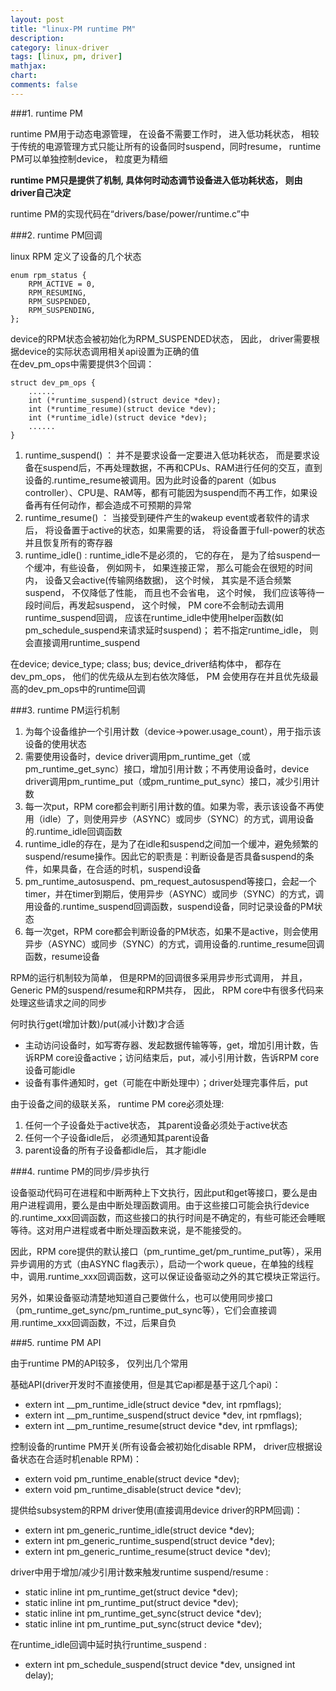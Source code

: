 ```yaml
---
layout: post
title: "linux-PM runtime PM"
description:
category: linux-driver
tags: [linux, pm, driver]
mathjax: 
chart:
comments: false
---
```

  
###1. runtime PM  
  
runtime PM用于动态电源管理， 在设备不需要工作时， 进入低功耗状态， 相较于传统的电源管理方式只能让所有的设备同时suspend，同时resume， runtime PM可以单独控制device， 粒度更为精细  
  
**runtime PM只是提供了机制, 具体何时动态调节设备进入低功耗状态， 则由driver自己决定**  
  
runtime PM的实现代码在“drivers/base/power/runtime.c”中  
  
###2. runtime PM回调  
  
linux RPM 定义了设备的几个状态  
  
	enum rpm_status {             
		RPM_ACTIVE = 0,       
		RPM_RESUMING,         
		RPM_SUSPENDED,        
		RPM_SUSPENDING,       
	};
    
device的RPM状态会被初始化为RPM_SUSPENDED状态， 因此， driver需要根据device的实际状态调用相关api设置为正确的值  
在dev_pm_ops中需要提供3个回调：  
  
	struct dev_pm_ops {
    	......
		int (*runtime_suspend)(struct device *dev);
		int (*runtime_resume)(struct device *dev);
		int (*runtime_idle)(struct device *dev);
        ......
    }
  
1. runtime_suspend() ： 并不是要求设备一定要进入低功耗状态， 而是要求设备在suspend后，不再处理数据，不再和CPUs、RAM进行任何的交互，直到设备的.runtime_resume被调用。因为此时设备的parent（如bus controller）、CPU是、RAM等，都有可能因为suspend而不再工作，如果设备再有任何动作，都会造成不可预期的异常  
2. runtime_resume() ： 当接受到硬件产生的wakeup event或者软件的请求后， 将设备置于active的状态，如果需要的话， 将设备置于full-power的状态并且恢复所有的寄存器  
3. runtime_idle() : runtime_idle不是必须的， 它的存在， 是为了给suspend一个缓冲，有些设备， 例如网卡， 如果连接正常， 那么可能会在很短的时间内， 设备又会active(传输网络数据)， 这个时候， 其实是不适合频繁suspend， 不仅降低了性能， 而且也不会省电， 这个时候， 我们应该等待一段时间后，再发起suspend， 这个时候， PM core不会制动去调用runtime_suspend回调， 应该在runtime_idle中使用helper函数(如pm_schedule_suspend来请求延时suspend)； 若不指定runtime_idle， 则会直接调用runtime_suspend  
  
在device; device_type; class; bus; device_driver结构体中， 都存在dev_pm_ops， 他们的优先级从左到右依次降低， PM 会使用存在并且优先级最高的dev_pm_ops中的runtime回调  
  
###3. runtime PM运行机制  
  
1. 为每个设备维护一个引用计数（device->power.usage_count），用于指示该设备的使用状态
2. 需要使用设备时，device driver调用pm_runtime_get（或pm_runtime_get_sync）接口，增加引用计数；不再使用设备时，device driver调用pm_runtime_put（或pm_runtime_put_sync）接口，减少引用计数
3. 每一次put，RPM core都会判断引用计数的值。如果为零，表示该设备不再使用（idle）了，则使用异步（ASYNC）或同步（SYNC）的方式，调用设备的.runtime_idle回调函数  
4. runtime_idle的存在，是为了在idle和suspend之间加一个缓冲，避免频繁的suspend/resume操作。因此它的职责是：判断设备是否具备suspend的条件，如果具备，在合适的时机，suspend设备
5. pm_runtime_autosuspend、pm_request_autosuspend等接口，会起一个timer，并在timer到期后，使用异步（ASYNC）或同步（SYNC）的方式，调用设备的.runtime_suspend回调函数，suspend设备，同时记录设备的PM状态
6. 每一次get，RPM core都会判断设备的PM状态，如果不是active，则会使用异步（ASYNC）或同步（SYNC）的方式，调用设备的.runtime_resume回调函数，resume设备  
  
RPM的运行机制较为简单， 但是RPM的回调很多采用异步形式调用， 并且， Generic PM的suspend/resume和RPM共存， 因此， RPM core中有很多代码来处理这些请求之间的同步  
  
何时执行get(增加计数)/put(减小计数)才合适  
  
+ 主动访问设备时，如写寄存器、发起数据传输等等，get，增加引用计数，告诉RPM core设备active；访问结束后，put，减小引用计数，告诉RPM core设备可能idle  
+ 设备有事件通知时，get（可能在中断处理中）；driver处理完事件后，put  
  
由于设备之间的级联关系， runtime PM core必须处理:  
  
1. 任何一个子设备处于active状态， 其parent设备必须处于active状态  
2. 任何一个子设备idle后， 必须通知其parent设备  
3. parent设备的所有子设备都idle后， 其才能idle  
  
###4. runtime PM的同步/异步执行  
  
设备驱动代码可在进程和中断两种上下文执行，因此put和get等接口，要么是由用户进程调用，要么是由中断处理函数调用。由于这些接口可能会执行device的.runtime_xxx回调函数，而这些接口的执行时间是不确定的，有些可能还会睡眠等待。这对用户进程或者中断处理函数来说，是不能接受的。

因此，RPM core提供的默认接口（pm_runtime_get/pm_runtime_put等），采用异步调用的方式（由ASYNC flag表示），启动一个work queue，在单独的线程中，调用.runtime_xxx回调函数，这可以保证设备驱动之外的其它模块正常运行。

另外，如果设备驱动清楚地知道自己要做什么，也可以使用同步接口（pm_runtime_get_sync/pm_runtime_put_sync等），它们会直接调用.runtime_xxx回调函数，不过，后果自负  
  
###5. runtime PM API  
  
由于runtime PM的API较多， 仅列出几个常用  
  
基础API(driver开发时不直接使用，但是其它api都是基于这几个api)：

+ extern int \__pm_runtime_idle(struct device *dev, int rpmflags);   
+ extern int \__pm_runtime_suspend(struct device *dev, int rpmflags);  
+ extern int \__pm_runtime_resume(struct device *dev, int rpmflags);   
  
控制设备的runtime PM开关(所有设备会被初始化disable RPM， driver应根据设备状态在合适时机enable RPM)： 

+ extern void pm_runtime_enable(struct device *dev);  
+ extern void pm_runtime_disable(struct device *dev);  
  
提供给subsystem的RPM driver使用(直接调用device driver的RPM回调)：  

+ extern int pm_generic_runtime_idle(struct device *dev);  
+ extern int pm_generic_runtime_suspend(struct device *dev);  
+ extern int pm_generic_runtime_resume(struct device *dev);  
  
driver中用于增加/减少引用计数来触发runtime suspend/resume :  

+ static inline int pm_runtime_get(struct device *dev);  
+ static inline int pm_runtime_put(struct device *dev);  
+ static inline int pm_runtime_get_sync(struct device *dev);  
+ static inline int pm_runtime_put_sync(struct device *dev);   
  
在runtime_idle回调中延时执行runtime_suspend :  

+ extern int pm_schedule_suspend(struct device *dev, unsigned int delay);  
  
